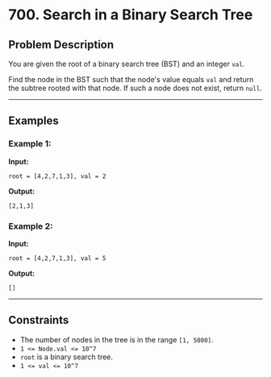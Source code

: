 # 700. Search in a Binary Search Tree

## Problem Description

You are given the root of a binary search tree (BST) and an integer `val`.

Find the node in the BST such that the node's value equals `val` and return the subtree rooted with that node. If such a node does not exist, return `null`.

---

## Examples

### Example 1:

**Input:** 
```
root = [4,2,7,1,3], val = 2
```

**Output:** 
```
[2,1,3]
```

### Example 2:

**Input:** 
```
root = [4,2,7,1,3], val = 5
```

**Output:** 
```
[]
```

---

## Constraints

- The number of nodes in the tree is in the range `[1, 5000]`.
- `1 <= Node.val <= 10^7`
- `root` is a binary search tree.
- `1 <= val <= 10^7`